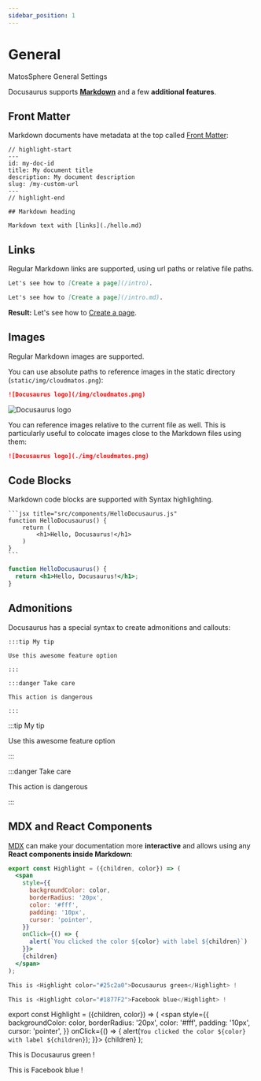 ```yaml
---
sidebar_position: 1
---
```


# General

MatosSphere General Settings

Docusaurus supports **[Markdown](https://daringfireball.net/projects/markdown/syntax)** and a few **additional features**.

## Front Matter

Markdown documents have metadata at the top called [Front Matter](https://jekyllrb.com/docs/front-matter/):

```text title="my-doc.md"
// highlight-start
---
id: my-doc-id
title: My document title
description: My document description
slug: /my-custom-url
---
// highlight-end

## Markdown heading

Markdown text with [links](./hello.md)
```

## Links

Regular Markdown links are supported, using url paths or relative file paths.

```md
Let's see how to [Create a page](/intro).
```

```md
Let's see how to [Create a page](/intro.md).
```

**Result:** Let's see how to [Create a page](/intro.md).

## Images

Regular Markdown images are supported.

You can use absolute paths to reference images in the static directory (`static/img/cloudmatos.png`):

```md
![Docusaurus logo](/img/cloudmatos.png)
```

![Docusaurus logo](/img/cloudmatos.png)

You can reference images relative to the current file as well. This is particularly useful to colocate images close to the Markdown files using them:

```md
![Docusaurus logo](./img/cloudmatos.png)
```

## Code Blocks

Markdown code blocks are supported with Syntax highlighting.

    ```jsx title="src/components/HelloDocusaurus.js"
    function HelloDocusaurus() {
        return (
            <h1>Hello, Docusaurus!</h1>
        )
    }
    ```

```jsx title="src/components/HelloDocusaurus.js"
function HelloDocusaurus() {
  return <h1>Hello, Docusaurus!</h1>;
}
```

## Admonitions

Docusaurus has a special syntax to create admonitions and callouts:

    :::tip My tip

    Use this awesome feature option

    :::

    :::danger Take care

    This action is dangerous

    :::

:::tip My tip

Use this awesome feature option

:::

:::danger Take care

This action is dangerous

:::

## MDX and React Components

[MDX](https://mdxjs.com/) can make your documentation more **interactive** and allows using any **React components inside Markdown**:

```jsx
export const Highlight = ({children, color}) => (
  <span
    style={{
      backgroundColor: color,
      borderRadius: '20px',
      color: '#fff',
      padding: '10px',
      cursor: 'pointer',
    }}
    onClick={() => {
      alert(`You clicked the color ${color} with label ${children}`)
    }}>
    {children}
  </span>
);

This is <Highlight color="#25c2a0">Docusaurus green</Highlight> !

This is <Highlight color="#1877F2">Facebook blue</Highlight> !
```

export const Highlight = ({children, color}) => (
  <span
    style={{
      backgroundColor: color,
      borderRadius: '20px',
      color: '#fff',
      padding: '10px',
      cursor: 'pointer',
    }}
    onClick={() => {
      alert(`You clicked the color ${color} with label ${children}`);
    }}>
    {children}
  </span>
);

This is <Highlight color="#25c2a0">Docusaurus green</Highlight> !

This is <Highlight color="#1877F2">Facebook blue</Highlight> !
